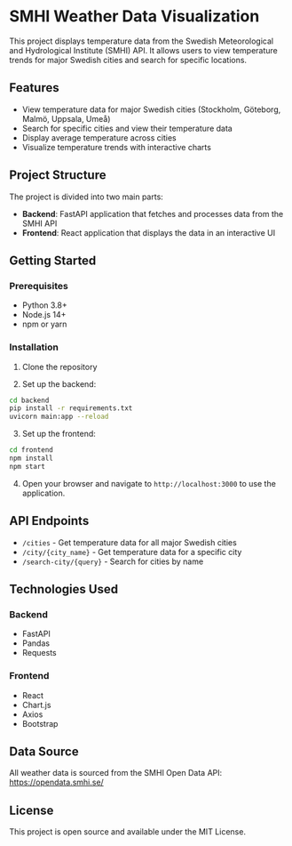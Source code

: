 # SMHI Weather Data Visualization

This project displays temperature data from the Swedish Meteorological and Hydrological Institute (SMHI) API. It allows users to view temperature trends for major Swedish cities and search for specific locations.

## Features

- View temperature data for major Swedish cities (Stockholm, Göteborg, Malmö, Uppsala, Umeå)
- Search for specific cities and view their temperature data
- Display average temperature across cities
- Visualize temperature trends with interactive charts

## Project Structure

The project is divided into two main parts:

- **Backend**: FastAPI application that fetches and processes data from the SMHI API
- **Frontend**: React application that displays the data in an interactive UI

## Getting Started

### Prerequisites

- Python 3.8+
- Node.js 14+
- npm or yarn

### Installation

1. Clone the repository

2. Set up the backend:
```bash
cd backend
pip install -r requirements.txt
uvicorn main:app --reload
```

3. Set up the frontend:
```bash
cd frontend
npm install
npm start
```

4. Open your browser and navigate to `http://localhost:3000` to use the application.

## API Endpoints

- `/cities` - Get temperature data for all major Swedish cities
- `/city/{city_name}` - Get temperature data for a specific city
- `/search-city/{query}` - Search for cities by name

## Technologies Used

### Backend
- FastAPI
- Pandas
- Requests

### Frontend
- React
- Chart.js
- Axios
- Bootstrap

## Data Source

All weather data is sourced from the SMHI Open Data API: https://opendata.smhi.se/

## License

This project is open source and available under the MIT License.
